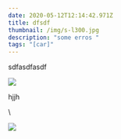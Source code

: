 ```yaml
---
date: 2020-05-12T12:14:42.971Z
title: dfsdf
thumbnail: /img/s-l300.jpg
description: "some erros "
tags: "[car]"
---
```

sdfasdfasdf



![](/img/s-l300.jpg)

hjjh

\

![](/img/screenshot-from-2020-03-18-11-19-13.png)